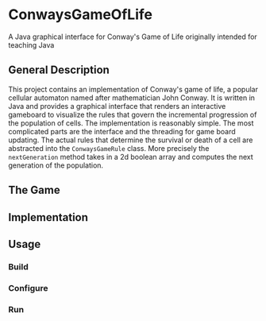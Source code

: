 # ConwaysGameOfLife
A Java graphical interface for Conway's Game of Life originally intended for teaching Java

## General Description

This project contains an implementation of Conway's game of life, a popular cellular automaton named after mathematician John Conway. It is written in Java and provides a graphical interface that renders an interactive gameboard to visualize the rules that govern the incremental progression of the population of cells.
The implementation is reasonably simple. The most complicated parts are the interface and the threading for game board updating. The actual rules that determine the survival or death of a cell are abstracted into the `ConwaysGameRule` class. More precisely the `nextGeneration` method takes in a 2d boolean array and computes the next generation of the population. 


## The Game

## Implementation

## Usage

### Build

### Configure

### Run

## 
